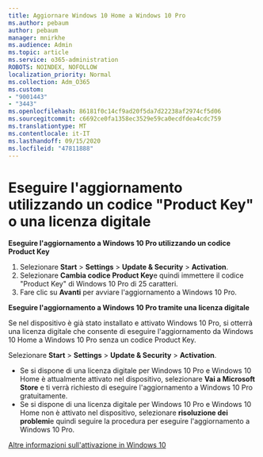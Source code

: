 ```yaml
---
title: Aggiornare Windows 10 Home a Windows 10 Pro
ms.author: pebaum
author: pebaum
manager: mnirkhe
ms.audience: Admin
ms.topic: article
ms.service: o365-administration
ROBOTS: NOINDEX, NOFOLLOW
localization_priority: Normal
ms.collection: Adm_O365
ms.custom:
- "9001443"
- "3443"
ms.openlocfilehash: 86181f0c14cf9ad20f5da7d22238af2974cf5d06
ms.sourcegitcommit: c6692ce0fa1358ec3529e59ca0ecdfdea4cdc759
ms.translationtype: MT
ms.contentlocale: it-IT
ms.lasthandoff: 09/15/2020
ms.locfileid: "47811888"
---
```

# <a name="upgrade-using-either-a-product-key-or-a-digital-license"></a>Eseguire l'aggiornamento utilizzando un codice "Product Key" o una licenza digitale

**Eseguire l'aggiornamento a Windows 10 Pro utilizzando un codice Product Key**

1. Selezionare **Start**  >  **Settings**  >  **Update & Security**  >  **Activation**.
2. Selezionare **Cambia codice Product Key**e quindi immettere il codice "Product Key" di Windows 10 Pro di 25 caratteri.
3. Fare clic su **Avanti** per avviare l'aggiornamento a Windows 10 Pro.

**Eseguire l'aggiornamento a Windows 10 Pro tramite una licenza digitale**

Se nel dispositivo è già stato installato e attivato Windows 10 Pro, si otterrà una licenza digitale che consente di eseguire l'aggiornamento da Windows 10 Home a Windows 10 Pro senza un codice Product Key.

Selezionare **Start**  >  **Settings**  >  **Update & Security**  >  **Activation**.

- Se si dispone di una licenza digitale per Windows 10 Pro e Windows 10 Home è attualmente attivato nel dispositivo, selezionare **Vai a Microsoft Store** e ti verrà richiesto di eseguire l'aggiornamento a Windows 10 Pro gratuitamente.
- Se si dispone di una licenza digitale per Windows 10 Pro e Windows 10 Home non è attivato nel dispositivo, selezionare **risoluzione dei problemi**e quindi seguire la procedura per eseguire l'aggiornamento a Windows 10 Pro.

[Altre informazioni sull'attivazione in Windows 10](https://support.microsoft.com/help/12440)